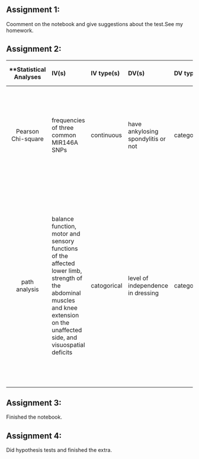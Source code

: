 ## Assignment 1:</br>
Coomment on the notebook and give suggestions about the test.See my homework.
## Assignment 2:</br>
| **Statistical Analyses	|  IV(s)  |  IV type(s) |  DV(s)  |  DV type(s)  |  Control Var | Control Var type  | Question to be answered | _H0_ | alpha | link to paper **| 
|:----------:|:----------|:------------|:-------------|:-------------|:------------|:------------- |:------------------|:----:|:-------:|:-------|
 Pearson Chi-square	| frequencies of three common MIR146A SNPs | continuous  | have ankylosing spondylitis or not | categorical | nationality |  categoridcal | 	Do frequencies of three common MIR146A SNPs differ between patients with ankylosing spondylitis and control group | frequencies of three common MIR146A SNPs in test groups = frequencies of three common MIR146A SNPs in control groups | 0.05 | [Common MIR146A Polymorphisms in Chinese Ankylosing Spondylitis Subjects and Controls](http://journals.plos.org/plosone/article?id=10.1371/journal.pone.0137770) |
 path analysis |balance function, motor and sensory functions of the affected lower limb, strength of the abdominal muscles and knee extension on the unaffected side, and visuospatial deficits|catogorical| level of independence in dressing|categorical|Patients with stroke|catogorical |is there a causal relationship between the dressing performance and age, time post stroke, balance function, motor and sensory functions of the affected lower limb, strength of the abdominal muscles and knee extension on the unaffected side, and visuospatial deficits|there is a causal relationship between the dressing performance and age, time post stroke, balance function, motor and sensory functions of the affected lower limb, strength of the abdominal muscles and knee extension on the unaffected side, and visuospatial deficits|0.05|[Hierarchy of Dysfunction Related to Dressing Performance in Stroke Patients: A Path Analysis Study](http://journals.plos.org/plosone/article?id=10.1371/journal.pone.0151162)|
## Assignment 3:</br>
Finished the notebook.
## Assignment 4:</br>
Did hypothesis tests and finished the extra.
